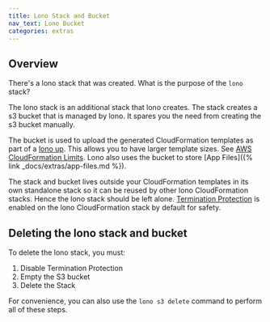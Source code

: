 ```yaml
---
title: Lono Stack and Bucket
nav_text: Lono Bucket
categories: extras
---
```


## Overview

There's a lono stack that was created. What is the purpose of the `lono` stack?

The lono stack is an additional stack that lono creates. The stack creates a s3 bucket that is managed by lono. It spares you the need from creating the s3 bucket manually.

The bucket is used to upload the generated CloudFormation templates as part of a [lono up](/reference/lono-cfn-deploy/).  This allows you to have larger template sizes.  See [AWS CloudFormation Limits](https://docs.aws.amazon.com/AWSCloudFormation/latest/UserGuide/cloudformation-limits.html).  Lono also uses the bucket to store [App Files]({% link _docs/extras/app-files.md %}).

The stack and bucket lives outside your CloudFormation templates in its own standalone stack so it can be reused by other lono CloudFormation stacks.  Hence the lono stack should be left alone.  [Termination Protection](https://docs.aws.amazon.com/AWSCloudFormation/latest/UserGuide/using-cfn-protect-stacks.html) is enabled on the lono CloudFormation stack by default for safety.

## Deleting the lono stack and bucket

To delete the lono stack, you must:

1. Disable Termination Protection
2. Empty the S3 bucket
3. Delete the Stack

For convenience, you can also use the `lono s3 delete` command to perform all of these steps.


